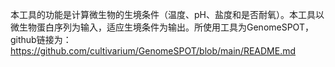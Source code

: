本工具的功能是计算微生物的生境条件（温度、pH、盐度和是否耐氧）。本工具以微生物蛋白序列为输入，适应生境条件为输出。所使用工具为GenomeSPOT，github链接为：https://github.com/cultivarium/GenomeSPOT/blob/main/README.md
  
